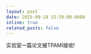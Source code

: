 ```yaml
---
layout: post
date: 2025-09-18 15:59:00-0400
inline: true
related_posts: false
---
```


实验室一篇论文被TPAMI接收!